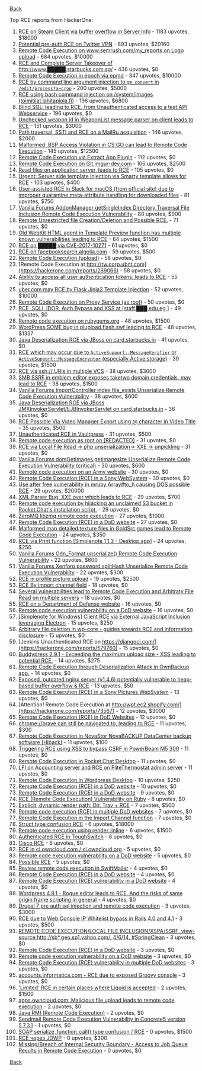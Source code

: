 [Back](../README.md)

Top RCE reports from HackerOne:

1. [RCE on Steam Client via buffer overflow in Server Info](https://hackerone.com/reports/470520) - 1183 upvotes, $18000
2. [Potential pre-auth RCE on Twitter VPN](https://hackerone.com/reports/591295) - 893 upvotes, $20160
3. [Remote Code Execution on www.semrush.com/my_reports on Logo upload](https://hackerone.com/reports/403417) - 684 upvotes, $10000
4. [RCE and Complete Server Takeover of http://www.█████.starbucks.com.sg/](https://hackerone.com/reports/502758) - 436 upvotes, $0
5. [Remote Code Execution in epoch via epmd](https://hackerone.com/reports/450365) - 347 upvotes, $10000
6. [RCE by command line argument injection to `gm convert` in `/edit/process?a=crop`](https://hackerone.com/reports/212696) - 200 upvotes, $5000
7. [RCE using bash command injection on /system/images (toimitilat.lahitapiola.fi)](https://hackerone.com/reports/303061) - 196 upvotes, $6800
8. [Blind SQLi leading to RCE, from Unauthenticated access to a test API Webservice](https://hackerone.com/reports/592400) - 196 upvotes, $0
9. [Unchecked weapon id in WeaponList message parser on client leads to RCE](https://hackerone.com/reports/513154) - 151 upvotes, $3000
10. [Path traversal, SSTI and RCE on a MailRu acquisition](https://hackerone.com/reports/536130) - 146 upvotes, $2000
11. [Malformed .BSP Access Violation in CS:GO can lead to Remote Code Execution](https://hackerone.com/reports/351014) - 145 upvotes, $12500
12. [Remote Code Execution via Extract App Plugin](https://hackerone.com/reports/546753) - 112 upvotes, $0
13. [Remote Code Execution on Git.imgur-dev.com](https://hackerone.com/reports/206227) - 106 upvotes, $2500
14. [Read files on application server, leads to RCE](https://hackerone.com/reports/178152) - 105 upvotes, $0
15. [Urgent: Server side template injection via Smarty template allows for RCE](https://hackerone.com/reports/164224) - 103 upvotes, $400
16. [User-assisted RCE in Slack for macOS (from official site) due to improper quarantine meta-attribute handling for downloaded files](https://hackerone.com/reports/470637) - 81 upvotes, $750
17. [Vanilla Forums AddonManager getSingleIndex Directory Traversal File Inclusion Remote Code Execution Vulnerability](https://hackerone.com/reports/411140) - 80 upvotes, $900
18. [Remote Unrestricted file Creation/Deletion and Possible RCE.](https://hackerone.com/reports/191884) - 71 upvotes, $0
19. [Old WebKit HTML agent in Template Preview function has multiple known vulnerabilities leading to RCE](https://hackerone.com/reports/520717) - 64 upvotes, $1500
20. [RCE on █████ via CVE-2017-10271](https://hackerone.com/reports/576887) - 61 upvotes, $0
21. [RCE on facebooksearch.algolia.com](https://hackerone.com/reports/134321) - 59 upvotes, $500
22. [Remote Code Execution (upload)](https://hackerone.com/reports/116575) - 58 upvotes, $0
23. [Remote Code Execution at http://tw.corp.ubnt.com](https://hackerone.com/reports/269066) - 58 upvotes, $0
24. [Ability to access all user authentication tokens, leads to RCE](https://hackerone.com/reports/158330) - 55 upvotes, $0
25. [uber.com may RCE by Flask Jinja2 Template Injection](https://hackerone.com/reports/125980) - 52 upvotes, $10000
26. [Remote Code Execution on Proxy Service (as root)](https://hackerone.com/reports/401136) - 50 upvotes, $0
27. [RCE, SQLi, IDOR, Auth Bypass and XSS at [staff.███.edu.eg ]](https://hackerone.com/reports/404874) - 49 upvotes, $0
28. [Remote code execution on rubygems.org](https://hackerone.com/reports/274990) - 48 upvotes, $1500
29. [WordPress SOME bug in plupload.flash.swf leading to RCE](https://hackerone.com/reports/134738) - 48 upvotes, $1337
30. [Java Deserialization RCE via JBoss on card.starbucks.in](https://hackerone.com/reports/221294) - 41 upvotes, $0
31. [RCE which may occur due to `ActiveSupport::MessageVerifier` or `ActiveSupport::MessageEncryptor` (especially Active storage)](https://hackerone.com/reports/473888) - 39 upvotes, $1500
32. [RCE via ssh:// URIs in multiple VCS](https://hackerone.com/reports/260005) - 38 upvotes, $3000
33. [SMB SSRF in emblem editor exposes taketwo domain credentials, may lead to RCE](https://hackerone.com/reports/288353) - 38 upvotes, $1500
34. [Vanilla Forums ImportController index file_exists Unserialize Remote Code Execution Vulnerability](https://hackerone.com/reports/410237) - 38 upvotes, $600
35. [Java Deserialization RCE via JBoss JMXInvokerServlet/EJBInvokerServlet on card.starbucks.in](https://hackerone.com/reports/153026) - 36 upvotes, $0
36. [RCE Possible Via Video Manager Export using @ character in Video Title](https://hackerone.com/reports/146593) - 35 upvotes, $500
37. [Unauthenticated RCE in Vaultpress](https://hackerone.com/reports/236552) - 31 upvotes, $500
38. [Remote code execution as root on [REDACTED]](https://hackerone.com/reports/58914) - 31 upvotes, $0
39. [RCE via Local File Read -\> php unserialization-\> XXE -\> unpickling](https://hackerone.com/reports/415501) - 31 upvotes, $0
40. [Vanilla Forums domGetImages getimagesize Unserialize Remote Code Execution Vulnerability (critical)](https://hackerone.com/reports/410882) - 30 upvotes, $600
41. [Remote code execution on an Army website](https://hackerone.com/reports/188284) - 30 upvotes, $0
42. [Remote Code Execution (RCE) in a Sony WebSystem](https://hackerone.com/reports/329572) - 30 upvotes, $0
43. [Use after free vulnerability in mruby Array#to_h causing DOS possible RCE](https://hackerone.com/reports/181321) - 29 upvotes, $20000
44. [XML Parser Bug: XXE over which leads to RCE](https://hackerone.com/reports/55431) - 29 upvotes, $700
45. [Remote code execution by hijacking an unclaimed S3 bucket in Rocket.Chat's installation script.](https://hackerone.com/reports/399166) - 29 upvotes, $0
46. [ZeroMQ libzmq remote code execution](https://hackerone.com/reports/477073) - 27 upvotes, $1000
47. [Remote Code Execution (RCE) in a DoD website](https://hackerone.com/reports/211381) - 27 upvotes, $0
48. [Malformed map detailed texture files in GoldSrc games lead to Remote Code Execution](https://hackerone.com/reports/505173) - 24 upvotes, $350
49. [RCE via Print function [Simplenote 1.1.3 - Desktop app]](https://hackerone.com/reports/358049) - 24 upvotes, $250
50. [Vanilla Forums Gdn_Format unserialize() Remote Code Execution Vulnerability](https://hackerone.com/reports/407552) - 22 upvotes, $600
51. [Vanilla Forums Xenforo password splitHash Unserialize Remote Code Execution Vulnerability](https://hackerone.com/reports/410212) - 22 upvotes, $300
52. [RCE in profile picture upload](https://hackerone.com/reports/135072) - 19 upvotes, $2500
53. [RCE By import channel field](https://hackerone.com/reports/335761) - 18 upvotes, $0
54. [Several vulnerabilities lead to Remote Code Execution and Arbitraty File Read on multiple servers](https://hackerone.com/reports/513525) - 18 upvotes, $0
55. [RCE on a Department of Defense website](https://hackerone.com/reports/184279) - 16 upvotes, $0
56. [Remote code execution vulnerability on a DoD website](https://hackerone.com/reports/212985) - 16 upvotes, $0
57. [[Simplenote for Windows] Client RCE via External JavaScript Inclusion leveraging Electron](https://hackerone.com/reports/291539) - 15 upvotes, $250
58. [Arbitrary file deletion in wp-core - guides towards RCE and information disclosure](https://hackerone.com/reports/291878) - 15 upvotes, $0
59. [Jenkins Unauthenticated RCE on https://djangoci.com/](https://hackerone.com/reports/579760) - 15 upvotes, $0
60. [Buddypress 2.9.1 - Exceeding the maximum upload size - XSS leading to potential RCE.](https://hackerone.com/reports/263109) - 14 upvotes, $275
61. [Remote Code Execution through Deserialization Attack in OwnBackup app.](https://hackerone.com/reports/562335) - 14 upvotes, $0
62. [Exposed, outdated nginx server (v1.4.6) potentially vulnerable to heap-based buffer overflow & RCE](https://hackerone.com/reports/168485) - 13 upvotes, $50
63. [Remote Code Execution (RCE) in a Sony Pictures WebSystem](https://hackerone.com/reports/330028) - 13 upvotes, $0
64. [Attention! Remote Code Execution at http://wpt.ec2.shopify.com/](https://hackerone.com/reports/73567) - 12 upvotes, $3000
65. [Remote Code Execution (RCE) in DoD Websites](https://hackerone.com/reports/235605) - 12 upvotes, $0
66. [chrome://brave can still be navigated to, leading to RCE](https://hackerone.com/reports/415178) - 11 upvotes, $300
67. [Remote Code Execution in NovaStor NovaBACKUP DataCenter backup software (Hiback)](https://hackerone.com/reports/138824) - 11 upvotes, $100
68. [Triggering RCE using XSS to bypass CSRF in PowerBeam M5 300](https://hackerone.com/reports/289264) - 11 upvotes, $0
69. [Remote Code Execution in Rocket.Chat Desktop](https://hackerone.com/reports/276031) - 11 upvotes, $0
70. [LFI on Accounting server and RCE on FliteThermostat admin server](https://hackerone.com/reports/509080) - 11 upvotes, $0
71. [Remote Code Execution in Wordpress Desktop](https://hackerone.com/reports/301458) - 10 upvotes, $250
72. [Remote Code Execution (RCE) in a DoD website](https://hackerone.com/reports/329397) - 10 upvotes, $0
73. [Remote Code Execution (RCE) in a DoD website](https://hackerone.com/reports/231926) - 9 upvotes, $0
74. [RCE (Remote Code Execution) Vulnerability on Ruby](https://hackerone.com/reports/218342) - 8 upvotes, $0
75. [Explicit, dynamic render path: Dir. Trav + RCE](https://hackerone.com/reports/46019) - 7 upvotes, $500
76. [Remote code execution (RCE) in multiple DoD websites](https://hackerone.com/reports/226245) - 7 upvotes, $0
77. [Remote Code Execution in the Import Channel function](https://hackerone.com/reports/236607) - 7 upvotes, $0
78. [Struct type confusion RCE](https://hackerone.com/reports/181879) - 6 upvotes, $18000
79. [Remote code execution using render :inline](https://hackerone.com/reports/113928) - 6 upvotes, $1500
80. [Authenticated RCE in ToughSwitch](https://hackerone.com/reports/273449) - 6 upvotes, $0
81. [Cisco RCE](https://hackerone.com/reports/411270) - 6 upvotes, $0
82. [RCE in ci.owncloud.com / ci.owncloud.org](https://hackerone.com/reports/98559) - 5 upvotes, $0
83. [Remote code execution vulnerability on a DoD website](https://hackerone.com/reports/192567) - 5 upvotes, $0
84. [Possible RCE](https://hackerone.com/reports/145343) - 5 upvotes, $0
85. [Review remote code execution in SwiftMailer](https://hackerone.com/reports/194564) - 4 upvotes, $0
86. [Remote Code Execution (RCE) in a DoD website](https://hackerone.com/reports/212022) - 4 upvotes, $0
87. [Remote Code Execution (RCE) vulnerability in a DoD website](https://hackerone.com/reports/232330) - 4 upvotes, $0
88. [Wordpress 4.8.1 - Rogue editor leads to RCE. And the risks of same origin frame scripting in general](https://hackerone.com/reports/263718) - 4 upvotes, $0
89. [Drupal 7 pre auth sql injection and remote code execution](https://hackerone.com/reports/31756) - 3 upvotes, $3000
90. [RCE due to Web Console IP Whitelist bypass in Rails 4.0 and 4.1](https://hackerone.com/reports/44513) - 3 upvotes, $500
91. [REMOTE CODE EXECUTION/LOCAL FILE INCLUSION/XSPA/SSRF, view-source:http://sb*.geo.sp1.yahoo.com/, 4/6/14, #SpringClean](https://hackerone.com/reports/6674) - 3 upvotes, $0
92. [Remote Code Execution (RCE) in a DoD website](https://hackerone.com/reports/213069) - 3 upvotes, $0
93. [Remote code execution vulnerability on a DoD website](https://hackerone.com/reports/203600) - 3 upvotes, $0
94. [Remote Code Execution (RCE) vulnerability in multiple DoD websites](https://hackerone.com/reports/231687) - 3 upvotes, $0
95. [accounts.informatica.com - RCE due to exposed Groovy console](https://hackerone.com/reports/672243) - 3 upvotes, $0
96. ['Limited' RCE in certain places where Liquid is accepted](https://hackerone.com/reports/98259) - 2 upvotes, $1500
97. [apps.owncloud.com: Malicious file upload leads to remote code execution](https://hackerone.com/reports/84374) - 2 upvotes, $0
98. [Java RMI (Remote Code Execution)](https://hackerone.com/reports/163547) - 2 upvotes, $0
99. [Sendmail Remote Code Execution Vulnerability in Concrete5 version 5.7.3.1](https://hackerone.com/reports/59663) - 1 upvotes, $0
100. [SOAP serialize_function_call() type confusion / RCE](https://hackerone.com/reports/104010) - 0 upvotes, $1500
101. [RCE через JDWP](https://hackerone.com/reports/49408) - 0 upvotes, $300
102. [Missing/Breach of Internal Security Boundary - Access to Job Queue Results in Remote Code Execution](https://hackerone.com/reports/224198) - 0 upvotes, $0


[Back](../README.md)